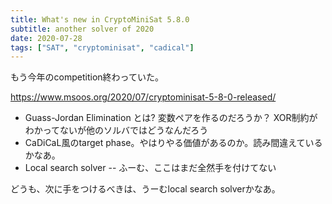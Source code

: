```yaml
---
title: What's new in CryptoMiniSat 5.8.0
subtitle: another solver of 2020
date: 2020-07-28
tags: ["SAT", "cryptominisat", "cadical"]
---
```

もう今年のcompetition終わっていた。

https://www.msoos.org/2020/07/cryptominisat-5-8-0-released/

* Guass-Jordan Elimination とは? 変数ペアを作るのだろうか？ XOR制約がわかってないが他のソルバではどうなんだろう
* CaDiCaL風のtarget phase。やはりやる価値があるのか。読み間違えているかなあ。
* Local search solver -- ふーむ、ここはまだ全然手を付けてない

どうも、次に手をつけるべきは、うーむlocal search solverかなあ。



